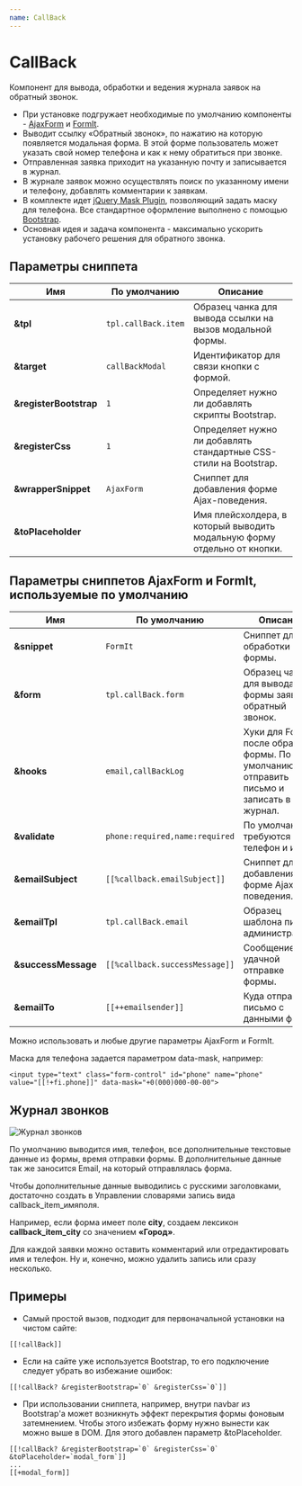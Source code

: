 ```yaml
---
name: CallBack
---
```

# CallBack

Компонент для вывода, обработки и ведения журнала заявок на обратный звонок.

- При установке подгружает необходимые по умолчанию компоненты - [AjaxForm](/components/ajaxform) и [FormIt](https://docs.modx.com/current/en/extras/formit).
- Выводит ссылку «Обратный звонок», по нажатию на которую появляется модальная форма. В этой форме пользователь может указать свой номер телефона и как к нему обратиться при звонке.
- Отправленная заявка приходит на указанную почту и записывается в журнал.
- В журнале заявок можно осуществлять поиск по указанному имени и телефону, добавлять комментарии к заявкам.
- В комплекте идет [jQuery Mask Plugin](https://github.com/igorescobar/jQuery-Mask-Plugin), позволяющий задать маску для телефона. Все стандартное оформление выполнено с помощью [Bootstrap](http://getbootstrap.com).
- Основная идея и задача компонента - максимально ускорить установку рабочего решения для обратного звонка.

## Параметры сниппета

| Имя                    | По умолчанию        | Описание                                                                 |
| ---------------------- | ------------------- | ------------------------------------------------------------------------ |
| **&tpl**               | `tpl.callBack.item` | Образец чанка для вывода ссылки на вызов модальной формы.                |
| **&target**            | `callBackModal`     | Идентификатор для связи кнопки с формой.                                 |
| **&registerBootstrap** | `1`                 | Определяет нужно ли добавлять скрипты Bootstrap.                         |
| **&registerCss**       | `1`                 | Определяет нужно ли добавлять стандартные CSS-стили на Bootstrap.        |
| **&wrapperSnippet**    | `AjaxForm`          | Сниппет для добавления форме Ajax-поведения.                             |
| **&toPlaceholder**     |                     | Имя плейсхолдера, в который выводить модальную форму отдельно от кнопки. |

## Параметры сниппетов AjaxForm и FormIt, используемые по умолчанию

| Имя                 | По умолчанию                   | Описание                                                                                    |
| ------------------- | ------------------------------ | ------------------------------------------------------------------------------------------- |
| **&snippet**        | `FormIt`                       | Сниппет для обработки формы.                                                                |
| **&form**           | `tpl.callBack.form`            | Образец чанка для вывода формы заявки на обратный звонок.                                   |
| **&hooks**          | `email,callBackLog`            | Хуки для FormIt после обработки формы. По умолчанию - отправить письмо и записать в журнал. |
| **&validate**       | `phone:required,name:required` | По умолчанию требуются телефон и имя.                                                       |
| **&emailSubject**   | `[[%callback.emailSubject]]`   | Сниппет для добавления форме Ajax-поведения.                                                |
| **&emailTpl**       | `tpl.callBack.email`           | Образец шаблона письма администратору.                                                      |
| **&successMessage** | `[[%callback.successMessage]]` | Сообщение об удачной отправке формы.                                                        |
| **&emailTo**        | `[[++emailsender]]`            | Куда отправлять письмо с данными формы.                                                     |

Можно использовать и любые другие параметры AjaxForm и FormIt.

Маска для телефона задается параметром data-mask, например:

```modx
<input type="text" class="form-control" id="phone" name="phone" value="[[!+fi.phone]]" data-mask="+0(000)000-00-00">
```

## Журнал звонков

![Журнал звонков](https://file.modx.pro/files/d/c/e/dceb379fe1b01e3126f009af06e87405.png)

По умолчанию выводится имя, телефон, все дополнительные текстовые данные из формы, время отправки формы. В дополнительные данные так же заносится Email, на который отправлялась форма.

Чтобы дополнительные данные выводились с русскими заголовками, достаточно создать в Управлении словарями запись вида callback_item_имяполя.

Например, если форма имеет поле **city**, создаем лексикон **callback_item_city** со значением **«Город»**.

Для каждой заявки можно оставить комментарий или отредактировать имя и телефон. Ну и, конечно, можно удалить запись или сразу несколько.

## Примеры

- Самый простой вызов, подходит для первоначальной установки на чистом сайте:

```modx
[[!callBack]]
```

- Если на сайте уже используется Bootstrap, то его подключение следует убрать во избежание ошибок:

```modx
[[!callBack? &registerBootstrap=`0` &registerCss=`0`]]
```

- При использовании сниппета, например, внутри navbar из Bootstrap'а может возникнуть эффект перекрытия формы фоновым затемнением. Чтобы этого избежать форму нужно вынести как можно выше в DOM. Для этого добавлен параметр &toPlaceholder.

```modx
[[!callBack? &registerBootstrap=`0` &registerCss=`0` &toPlaceholder=`modal_form`]]
...
[[+modal_form]]
```
